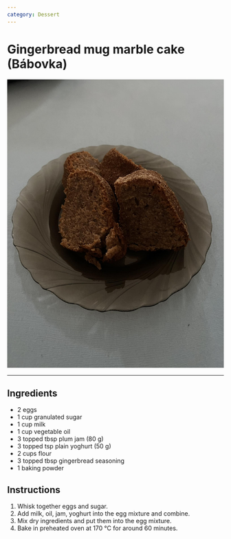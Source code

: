 ```yaml
---
category: Dessert
---
```


# Gingerbread mug marble cake (Bábovka)

![Babovka](img/gingerbread_babovka.jpeg)

---

## Ingredients
- 2 eggs
- 1 cup granulated sugar
- 1 cup milk
- 1 cup vegetable oil
- 3 topped tbsp plum jam (80 g)
- 3 topped tsp plain yoghurt (50 g)
- 2 cups flour 
- 3 topped tbsp gingerbread seasoning
- 1 baking powder

## Instructions
1. Whisk together eggs and sugar.
2. Add milk, oil, jam, yoghurt into the egg mixture and combine.
3. Mix dry ingredients and put them into the egg mixture.
4. Bake in preheated oven at 170 °C for around 60 minutes. 
